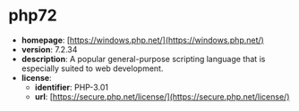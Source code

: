 # php72

- **homepage**: [https://windows.php.net/](https://windows.php.net/)
- **version**: 7.2.34
- **description**: A popular general-purpose scripting language that is especially suited to web development.
- **license**:
  - **identifier**: PHP-3.01
  - **url**: [https://secure.php.net/license/](https://secure.php.net/license/)

